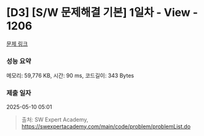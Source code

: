 # [D3] [S/W 문제해결 기본] 1일차 - View - 1206 

[문제 링크](https://swexpertacademy.com/main/code/problem/problemDetail.do?contestProbId=AV134DPqAA8CFAYh) 

### 성능 요약

메모리: 59,776 KB, 시간: 90 ms, 코드길이: 343 Bytes

### 제출 일자

2025-05-10 05:01



> 출처: SW Expert Academy, https://swexpertacademy.com/main/code/problem/problemList.do
